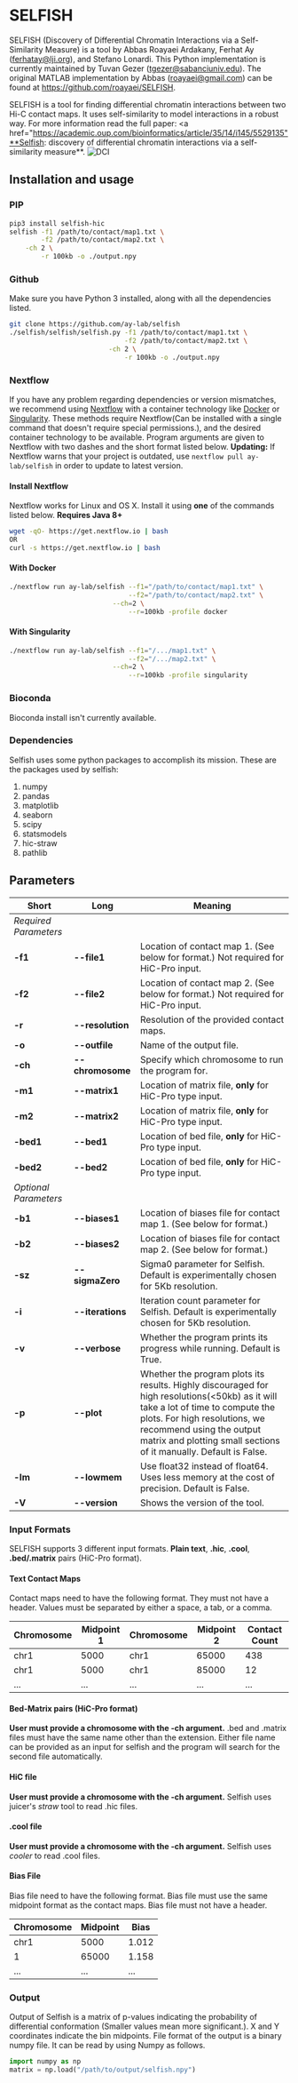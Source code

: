 # SELFISH
SELFISH (Discovery of Differential Chromatin Interactions via a Self-Similarity Measure) is a tool by Abbas Roayaei Ardakany, Ferhat Ay (ferhatay@lji.org), and Stefano Lonardi. This Python implementation is currently maintained by Tuvan Gezer (tgezer@sabanciuniv.edu). The original MATLAB implementation by Abbas (roayaei@gmail.com) can be found at https://github.com/roayaei/SELFISH. 

SELFISH is a tool for finding differential chromatin interactions between two Hi-C contact maps. It uses self-similarity to model interactions in a robust way. For more information read the full
paper: <a href="https://academic.oup.com/bioinformatics/article/35/14/i145/5529135"**Selfish: discovery of differential chromatin interactions via a self-similarity measure**</a>.
![DCI](/demo.png)
## Installation and usage
### PIP
```bash
pip3 install selfish-hic
selfish -f1 /path/to/contact/map1.txt \
        -f2 /path/to/contact/map2.txt \
	-ch 2 \
        -r 100kb -o ./output.npy
```
### Github
Make sure you have Python 3 installed, along with all the dependencies listed.
```bash
git clone https://github.com/ay-lab/selfish
./selfish/selfish/selfish.py -f1 /path/to/contact/map1.txt \
                             -f2 /path/to/contact/map2.txt \
	                     -ch 2 \
                             -r 100kb -o ./output.npy
```
### Nextflow
If you have any problem regarding dependencies or version mismatches, we recommend using <a href="https://www.nextflow.io/" target="_blank">Nextflow</a> with a container technology like <a href="https://www.docker.com/get-started" target="_blank">Docker</a> or <a href="https://singularity.lbl.gov/" target="_blank">Singularity</a>. These methods require Nextflow(Can be installed with a single command that doesn't require special permissions.), and the desired container technology to be available.
Program arguments are given to Nextflow with two dashes and the short format listed below.
**Updating:** If Nextflow warns that your project is outdated, use `nextflow pull ay-lab/selfish` in order to update to latest version.
#### Install Nextflow
Nextflow works for Linux and OS X. Install it using **one** of the commands listed below. **Requires Java 8+**
```bash
wget -qO- https://get.nextflow.io | bash
OR
curl -s https://get.nextflow.io | bash
```

#### With Docker
```bash
./nextflow run ay-lab/selfish --f1="/path/to/contact/map1.txt" \
                              --f2="/path/to/contact/map2.txt" \
	                      --ch=2 \
                              --r=100kb -profile docker
```

#### With Singularity
```bash
./nextflow run ay-lab/selfish --f1="/.../map1.txt" \
                              --f2="/.../map2.txt" \
	                      --ch=2 \
                              --r=100kb -profile singularity
```

### Bioconda
Bioconda install isn't currently available.
### Dependencies
Selfish uses some python packages to accomplish its mission. These are the packages used by selfish:
1. numpy
2. pandas
3. matplotlib
4. seaborn
5. scipy
6. statsmodels
7. hic-straw
8. pathlib

## Parameters
| Short | Long | Meaning |
|---|---|---|
|_Required Parameters_| | |
| **-f1** | **--file1** | Location of contact map 1. (See below for format.) Not required for HiC-Pro input. |
| **-f2** | **--file2** | Location of contact map 2. (See below for format.) Not required for HiC-Pro input. |
| **-r** | **--resolution** | Resolution of the provided contact maps. |
| **-o** | **--outfile** | Name of the output file. |
| **-ch** | **--chromosome** | Specify which chromosome to run the program for. |
| **-m1** | **--matrix1** | Location of matrix file, **only** for HiC-Pro type input. |
| **-m2** | **--matrix2** | Location of matrix file, **only** for HiC-Pro type input. |
| **-bed1** | **--bed1** | Location of bed file, **only** for HiC-Pro type input. |
| **-bed2** | **--bed2** | Location of bed file, **only** for HiC-Pro type input. |
| _Optional Parameters_ | | |
| **-b1** | **--biases1** | Location of biases file for contact map 1. (See below for format.) |
| **-b2** | **--biases2** | Location of biases file for contact map 2. (See below for format.) |
| **-sz** | **--sigmaZero** | Sigma0 parameter for Selfish. Default is experimentally chosen for 5Kb resolution.|
| **-i** | **--iterations** | Iteration count parameter for Selfish. Default is experimentally chosen for 5Kb resolution.|
| **-v** | **--verbose** | Whether the program prints its progress while running. Default is True. |
| **-p** | **--plot** | Whether the program plots its results. Highly discouraged for high resolutions(<50kb) as it will take a lot of time to compute the plots. For high resolutions, we recommend using the output matrix and plotting small sections of it manually. Default is False. |
| **-lm** | **--lowmem** | Use float32 instead of float64. Uses less memory at the cost of precision. Default is False. |
| **-V** | **--version** | Shows the version of the tool. |

### Input Formats
SELFISH supports 3 different input formats. **Plain text**, **.hic**, **.cool**, **.bed/.matrix** pairs (HiC-Pro format).
#### Text Contact Maps
Contact maps need to have the following format. They must not have a header.
Values must be separated by either a space, a tab, or a comma.

| Chromosome | Midpoint 1 | Chromosome | Midpoint 2 | Contact Count |
|---|---|---|---|---|
| chr1 | 5000 | chr1 | 65000 | 438 |
| chr1 | 5000 | chr1 | 85000 | 12 |
| ... | ... | ... | ... | ... |


#### Bed-Matrix pairs (HiC-Pro format)
**User must provide a chromosome with the -ch argument.**
.bed and .matrix files must have the same name other than the extension.
 Either file name can be provided as an input for selfish and the program will search for the second file automatically.


#### HiC file
**User must provide a chromosome with the -ch argument.**
Selfish uses juicer's *straw* tool to read .hic files.

#### .cool file
**User must provide a chromosome with the -ch argument.**
Selfish uses *cooler* to read .cool files.

#### Bias File
Bias file need to have the following format.
Bias file must use the same midpoint format as the contact maps.
Bias file must not have a header.

| Chromosome | Midpoint | Bias |
|---|---|---|
| chr1 | 5000 | 1.012 |
| 1 | 65000 | 1.158 |
| ... | ... | ... |

### Output
Output of Selfish is a matrix of p-values indicating the probability of differential conformation (Smaller values mean more significant.).
X and Y coordinates indicate the bin midpoints.
File format of the output is a binary numpy file. It can be read by using Numpy as follows.
```python
import numpy as np
matrix = np.load("/path/to/output/selfish.npy")
```
